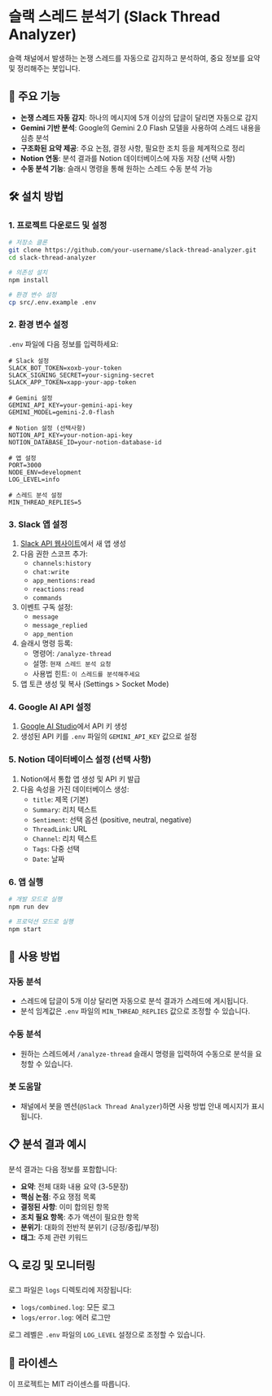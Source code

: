 # 슬랙 스레드 분석기 (Slack Thread Analyzer)

슬랙 채널에서 발생하는 논쟁 스레드를 자동으로 감지하고 분석하여, 중요 정보를 요약 및 정리해주는 봇입니다.

## 📌 주요 기능

- **논쟁 스레드 자동 감지**: 하나의 메시지에 5개 이상의 답글이 달리면 자동으로 감지
- **Gemini 기반 분석**: Google의 Gemini 2.0 Flash 모델을 사용하여 스레드 내용을 심층 분석
- **구조화된 요약 제공**: 주요 논점, 결정 사항, 필요한 조치 등을 체계적으로 정리
- **Notion 연동**: 분석 결과를 Notion 데이터베이스에 자동 저장 (선택 사항)
- **수동 분석 기능**: 슬래시 명령을 통해 원하는 스레드 수동 분석 가능

## 🛠️ 설치 방법

### 1. 프로젝트 다운로드 및 설정

```bash
# 저장소 클론
git clone https://github.com/your-username/slack-thread-analyzer.git
cd slack-thread-analyzer

# 의존성 설치
npm install

# 환경 변수 설정
cp src/.env.example .env
```

### 2. 환경 변수 설정

`.env` 파일에 다음 정보를 입력하세요:

```
# Slack 설정
SLACK_BOT_TOKEN=xoxb-your-token
SLACK_SIGNING_SECRET=your-signing-secret
SLACK_APP_TOKEN=xapp-your-app-token

# Gemini 설정
GEMINI_API_KEY=your-gemini-api-key
GEMINI_MODEL=gemini-2.0-flash

# Notion 설정 (선택사항)
NOTION_API_KEY=your-notion-api-key
NOTION_DATABASE_ID=your-notion-database-id

# 앱 설정
PORT=3000
NODE_ENV=development
LOG_LEVEL=info

# 스레드 분석 설정
MIN_THREAD_REPLIES=5
```

### 3. Slack 앱 설정

1. [Slack API 웹사이트](https://api.slack.com/apps)에서 새 앱 생성
2. 다음 권한 스코프 추가:
   - `channels:history`
   - `chat:write`
   - `app_mentions:read`
   - `reactions:read`
   - `commands`
3. 이벤트 구독 설정:
   - `message`
   - `message_replied`
   - `app_mention`
4. 슬래시 명령 등록:
   - 명령어: `/analyze-thread`
   - 설명: `현재 스레드 분석 요청`
   - 사용법 힌트: `이 스레드를 분석해주세요`
5. 앱 토큰 생성 및 복사 (Settings > Socket Mode)

### 4. Google AI API 설정

1. [Google AI Studio](https://makersuite.google.com/app/apikey)에서 API 키 생성
2. 생성된 API 키를 `.env` 파일의 `GEMINI_API_KEY` 값으로 설정

### 5. Notion 데이터베이스 설정 (선택 사항)

1. Notion에서 통합 앱 생성 및 API 키 발급
2. 다음 속성을 가진 데이터베이스 생성:
   - `title`: 제목 (기본)
   - `Summary`: 리치 텍스트
   - `Sentiment`: 선택 옵션 (positive, neutral, negative)
   - `ThreadLink`: URL
   - `Channel`: 리치 텍스트
   - `Tags`: 다중 선택
   - `Date`: 날짜

### 6. 앱 실행

```bash
# 개발 모드로 실행
npm run dev

# 프로덕션 모드로 실행
npm start
```

## 🚀 사용 방법

### 자동 분석

- 스레드에 답글이 5개 이상 달리면 자동으로 분석 결과가 스레드에 게시됩니다.
- 분석 임계값은 `.env` 파일의 `MIN_THREAD_REPLIES` 값으로 조정할 수 있습니다.

### 수동 분석

- 원하는 스레드에서 `/analyze-thread` 슬래시 명령을 입력하여 수동으로 분석을 요청할 수 있습니다.

### 봇 도움말

- 채널에서 봇을 멘션(`@Slack Thread Analyzer`)하면 사용 방법 안내 메시지가 표시됩니다.

## 📋 분석 결과 예시

분석 결과는 다음 정보를 포함합니다:

- **요약**: 전체 대화 내용 요약 (3-5문장)
- **핵심 논점**: 주요 쟁점 목록
- **결정된 사항**: 이미 합의된 항목
- **조치 필요 항목**: 추가 액션이 필요한 항목
- **분위기**: 대화의 전반적 분위기 (긍정/중립/부정)
- **태그**: 주제 관련 키워드

## 🔍 로깅 및 모니터링

로그 파일은 `logs` 디렉토리에 저장됩니다:
- `logs/combined.log`: 모든 로그
- `logs/error.log`: 에러 로그만

로그 레벨은 `.env` 파일의 `LOG_LEVEL` 설정으로 조정할 수 있습니다.

## 📄 라이센스

이 프로젝트는 MIT 라이센스를 따릅니다. 